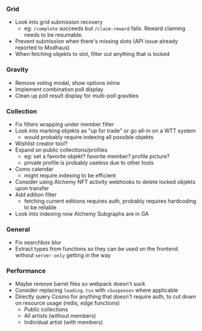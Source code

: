 ### Grid

- Look into grid submission recovery
  - eg: `/complete` succeeds but `/claim-reward` fails. Reward claiming needs to be resumable.
- Prevent submission when there's missing slots (API issue already reported to Modhaus)
- When fetching objekts to slot, filter out anything that is locked

### Gravity

- Remove voting modal, show options inline
- Implement combination poll display
- Clean up poll result display for multi-poll gravities

### Collection

- Fix filters wrapping under member filter
- Look into marking objekts as "up for trade" or go all-in on a WTT system
  - would probably require indexing all possible objekts
- Wishlist creator tool?
- Expand on public collections/profiles
  - eg: set a favorite objekt? favorite member? profile picture?
  - private profile is probably useless due to other tools
- Como calendar
  - might require indexing to be efficient
- Consider using Alchemy NFT activity webhooks to delete locked objekts upon transfer
- Add edition filter
  - fetching current editions requires auth, probably requires hardcoding to be reliable
- Look into indexing now Alchemy Subgraphs are in GA

### General

- Fix searchbox blur
- Extract types from functions so they can be used on the frontend without `server-only` getting in the way

### Performance

- Maybe remove barrel files so webpack doesn't suck
- Consider replacing `loading.tsx` with `<Suspense>` where applicable
- Directly query Cosmo for anything that doesn't require auth, to cut down on resource usage (redis, edge functions)
  - Public collections
  - All artists (without members)
  - Individual artist (with members)
